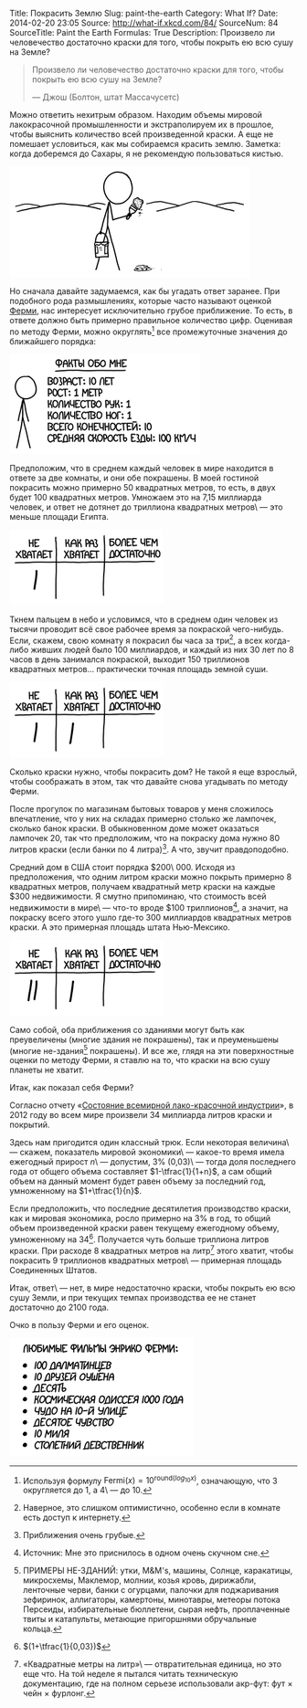 Title: Покрасить Землю
Slug: paint-the-earth
Category: What If?
Date: 2014-02-20 23:05
Source: http://what-if.xkcd.com/84/
SourceNum: 84
SourceTitle: Paint the Earth
Formulas: True
Description: Произвело ли человечество достаточно краски для того, чтобы покрыть ею всю сушу на Земле?

> Произвело ли человечество достаточно краски для того, чтобы покрыть ею всю сушу на Земле?
>
> — Джош (Болтон, штат Массачусетс)

Можно ответить нехитрым образом. Находим объемы мировой лакокрасочной промышленности и экстраполируем их в прошлое, чтобы выяснить количество всей произведенной краски. А еще не помешает условиться, как мы собираемся красить землю. Заметка: когда доберемся до Сахары, я не рекомендую пользоваться кистью.

![](/uploads/084-paint-the-earth/paint_sahara.png "Я слышал, что когда ещё не было цифровой цветокоррекции, один кинорежисёр так и сделал.")

Но сначала давайте задумаемся, как бы угадать ответ заранее. При подобного рода размышлениях, которые часто называют оценкой [Ферми][1], нас интересует исключительно грубое приближение. То есть, в ответе должно быть примерно правильное количество цифр. Оценивая по методу Ферми, можно округлять[^1] все промежуточные значения до ближайшего порядка:

[^1]: Используя формулу $\text{Fermi}(x) = 10^{\text{round}(log_{10}x)}$,  означающую, что 3 округляется до 1, а 4\ — до 10.

![](/uploads/084-paint-the-earth/paint_age.png "Лап на кота: 10")

Предположим, что в среднем каждый человек в мире находится в ответе за две комнаты, и они обе покрашены. В моей гостиной покрасить можно примерно 50 квадратных метров, то есть, в двух будет 100 квадратных метров. Умножаем это на 7,15 миллиарда человек, и ответ не дотянет до триллиона квадратных метров\ — это меньше площади Египта.

![](/uploads/084-paint-the-earth/paint_vote1.png "Я голосовал за рептилоидов, но мой голос не учли.")

Ткнем пальцем в небо и условимся, что в среднем один человек из тысячи проводит всё свое рабочее время за покраской чего-нибудь. Если, скажем, свою комнату я покрасил бы часа за три[^2], а всех когда-либо живших людей было 100 миллиардов, и каждый из них 30 лет по 8 часов в день занимался покраской, выходит 150 триллионов квадратных метров… практически точная площадь земной суши.

[^2]: Наверное, это слишком оптимистично, особенно если в комнате есть доступ к интернету.

![](/uploads/084-paint-the-earth/paint_vote2.png "Ничья!")

Сколько краски нужно, чтобы покрасить дом? Не такой я еще взрослый, чтобы соображать в этом, так что давайте снова угадывать по методу Ферми.

После прогулок по магазинам бытовых товаров у меня сложилось впечатление, что у них на складах примерно столько же лампочек, сколько банок краски. В обыкновенном доме может оказаться лампочек 20, так что предположим, что на покраску дома нужно 80 литров краски (если банки по 4 литра)[^3]. А что, звучит правдоподобно.

[^3]: Приближения очень грубые.

Средний дом в США стоит порядка \$200\ 000. Исходя из предположения, что одним литром краски можно покрыть примерно 8 квадратных метров, получаем квадратный метр краски на каждые \$300 недвижимости. Я смутно припоминаю, что стоимость всей недвижимости в мире\ — что-то вроде \$100 триллионов[^4], а значит, на покраску всего этого ушло где-то 300 миллиардов квадратных метров краски. А это примерная площадь штата Нью-Мексико.

[^4]: Источник: Мне это приснилось в одном очень скучном сне.

![](/uploads/084-paint-the-earth/paint_vote3.png "Рептилоиды требуют повторного подсчета голосов.")

Само собой, оба приближения со зданиями могут быть как преувеличены (многие здания не покрашены), так и преуменьшены (многие не-здания[^5] покрашены). И все же, глядя на эти поверхностные оценки по методу Ферми, я ставлю на то, что краски на всю сушу планеты не хватит.

[^5]: ПРИМЕРЫ НЕ-ЗДАНИЙ: утки, M&M\'s, машины, Солнце, каракатицы, микросхемы, Маклемор, молнии, козья кровь, дирижабли, ленточные черви, банки с огурцами, палочки для поджаривания зефиринок, аллигаторы, камертоны, минотавры, метеоры потока Персеиды, избирательные бюллетени, сырая нефть, проплаченные твиты и катапульты, метающие пригоршнями обручальные кольца.

Итак, как показал себя Ферми?

Согласно отчету «[Состояние всемирной лако-красочной индустрии][2]», в 2012 году во всем мире произвели 34 миллиарда литров краски и покрытий.

Здесь нам пригодится один классный трюк. Если некоторая величина\ — скажем, показатель мировой экономики\ — какое-то время имела ежегодный прирост *n*\ — допустим, 3% (0,03)\ — тогда доля последнего года от общего объема составляет $1-\tfrac{1}{1+n}$, а сам общий объем на данный момент будет равен объему за последний год, умноженному на $1+\tfrac{1}{n}$.

Если предположить, что последние десятилетия производство краски, как и мировая экономика, росло примерно на 3% в год, то общий объем произведенной краски равен текущему ежегодному объему, умноженному на 34[^6]. Получается чуть больше триллиона литров краски. При расходе 8 квадратных метров на литр[^7] этого хватит, чтобы покрасить 9 триллионов квадратных метров\ — примерная площадь Соединенных Штатов.

[^6]: $(1+\tfrac{1}{0,03})$

[^7]: «Квадратные метры на литр»\ — отвратительная единица, но это еще что. На той неделе я пытался читать техническую документацию, где на полном серьезе использовали акр-фут: фут × чейн × фурлонг[^a].

[^a]: Три единицы длины в имперской системе единиц, причем чейн давно устарел, а фурлонг используется разве что в контексте скачек.

Итак, ответ\ — нет, в мире недостаточно краски, чтобы покрыть ею всю сушу Земли, и при текущих темпах производства ее не станет достаточно до 2100 года.

Очко в пользу Ферми и его оценок.

![](/uploads/084-paint-the-earth/paint_movies.png "Два фильма под названием «Звездный путь», один «Звездный путь II», один «Звездный путь III» и КУЧА «Звездных путей X».")

[1]: http://ru.wikipedia.org/wiki/Ферми,_Энрико

[2]: http://www.pfonline.com/articles/the-state-of-the-global-coatings-industry
